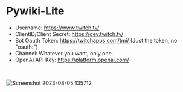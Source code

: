 # Pywiki-Lite
* Username: https://www.twitch.tv/
* ClientID/Client Secret: https://dev.twitch.tv/
* Bot Oauth Token: https://twitchapps.com/tmi/ (Just the token, no "oauth:")
* Channel: Whatever you want, only one.
* OpenAI API Key: https://platform.openai.com/
<br />

![Screenshot 2023-08-05 135712](https://github.com/Ixitxachitl/Pywiki-Lite/assets/16951681/c64a9482-3a2e-47b6-8d33-532a844d70c5)

